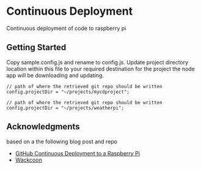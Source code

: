 # Continuous Deployment

Continuous deployment of code to raspberry pi

## Getting Started

Copy sample.config.js and rename to config.js. Update project directory location within this file to your required destination for the project the node app will be downloading and updating.

```
// path of where the retrieved git repo should be written
config.projectDir = "~/projects/mycdproject";
```

```
// path of where the retrieved git repo should be written
config.projectDir = "~/projects/weatherpi";
```


## Acknowledgments

based on a the following blog post and repo

* [GitHub Continuous Deployment to a Raspberry Pi](https://dzone.com/articles/github-continuous-deployment-to-a-raspberry-pi)
* [Wackcoon](https://raw.githubusercontent.com/DanielEgan/wackcoon-hook)